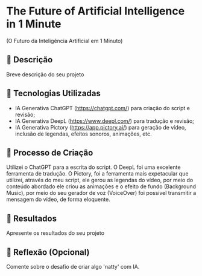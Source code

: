 # The Future of Artificial Intelligence in 1 Minute 
(O Futuro da Inteligência Artificial em 1 Minuto)

## 📒 Descrição
Breve descrição do seu projeto

## 🤖 Tecnologias Utilizadas
- IA Generativa ChatGPT (https://chatgpt.com/) para criação do script e revisão;
- IA Generativa DeepL (https://www.deepl.com/) para tradução e revisão;
- IA Generativa Pictory (https://app.pictory.ai/) para geração de vídeo, inclusão de legendas, efeitos sonoros, animações, etc.

## 🧐 Processo de Criação
Utilizei o ChatGPT para a escrita do script. 
O DeepL foi uma excelente ferramenta de tradução.
O Pictory, foi a ferramenta mais expetacular que utilizei, através do meu script, ele gerou as legendas do vídeo, por meio do conteúdo abordado ele criou as animações e o efeito de fundo (Background Music), por meio do seu gerador de voz (VoiceOver) foi possível transmitir a mensagem do vídeo, de forma eloquente.

## 🚀 Resultados
Apresente os resultados do seu projeto

## 💭 Reflexão (Opcional)
Comente sobre o desafio de criar algo 'natty' com IA.

